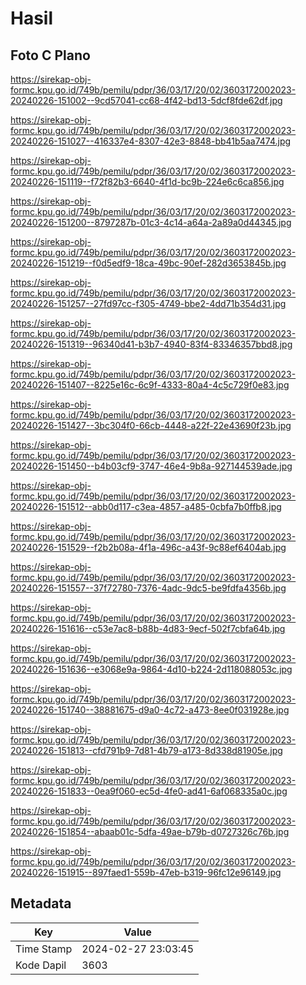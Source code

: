 # Hasil

## Foto C Plano

https://sirekap-obj-formc.kpu.go.id/749b/pemilu/pdpr/36/03/17/20/02/3603172002023-20240226-151002--9cd57041-cc68-4f42-bd13-5dcf8fde62df.jpg

https://sirekap-obj-formc.kpu.go.id/749b/pemilu/pdpr/36/03/17/20/02/3603172002023-20240226-151027--416337e4-8307-42e3-8848-bb41b5aa7474.jpg

https://sirekap-obj-formc.kpu.go.id/749b/pemilu/pdpr/36/03/17/20/02/3603172002023-20240226-151119--f72f82b3-6640-4f1d-bc9b-224e6c6ca856.jpg

https://sirekap-obj-formc.kpu.go.id/749b/pemilu/pdpr/36/03/17/20/02/3603172002023-20240226-151200--8797287b-01c3-4c14-a64a-2a89a0d44345.jpg

https://sirekap-obj-formc.kpu.go.id/749b/pemilu/pdpr/36/03/17/20/02/3603172002023-20240226-151219--f0d5edf9-18ca-49bc-90ef-282d3653845b.jpg

https://sirekap-obj-formc.kpu.go.id/749b/pemilu/pdpr/36/03/17/20/02/3603172002023-20240226-151257--27fd97cc-f305-4749-bbe2-4dd71b354d31.jpg

https://sirekap-obj-formc.kpu.go.id/749b/pemilu/pdpr/36/03/17/20/02/3603172002023-20240226-151319--96340d41-b3b7-4940-83f4-83346357bbd8.jpg

https://sirekap-obj-formc.kpu.go.id/749b/pemilu/pdpr/36/03/17/20/02/3603172002023-20240226-151407--8225e16c-6c9f-4333-80a4-4c5c729f0e83.jpg

https://sirekap-obj-formc.kpu.go.id/749b/pemilu/pdpr/36/03/17/20/02/3603172002023-20240226-151427--3bc304f0-66cb-4448-a22f-22e43690f23b.jpg

https://sirekap-obj-formc.kpu.go.id/749b/pemilu/pdpr/36/03/17/20/02/3603172002023-20240226-151450--b4b03cf9-3747-46e4-9b8a-927144539ade.jpg

https://sirekap-obj-formc.kpu.go.id/749b/pemilu/pdpr/36/03/17/20/02/3603172002023-20240226-151512--abb0d117-c3ea-4857-a485-0cbfa7b0ffb8.jpg

https://sirekap-obj-formc.kpu.go.id/749b/pemilu/pdpr/36/03/17/20/02/3603172002023-20240226-151529--f2b2b08a-4f1a-496c-a43f-9c88ef6404ab.jpg

https://sirekap-obj-formc.kpu.go.id/749b/pemilu/pdpr/36/03/17/20/02/3603172002023-20240226-151557--37f72780-7376-4adc-9dc5-be9fdfa4356b.jpg

https://sirekap-obj-formc.kpu.go.id/749b/pemilu/pdpr/36/03/17/20/02/3603172002023-20240226-151616--c53e7ac8-b88b-4d83-9ecf-502f7cbfa64b.jpg

https://sirekap-obj-formc.kpu.go.id/749b/pemilu/pdpr/36/03/17/20/02/3603172002023-20240226-151636--e3068e9a-9864-4d10-b224-2d118088053c.jpg

https://sirekap-obj-formc.kpu.go.id/749b/pemilu/pdpr/36/03/17/20/02/3603172002023-20240226-151740--38881675-d9a0-4c72-a473-8ee0f031928e.jpg

https://sirekap-obj-formc.kpu.go.id/749b/pemilu/pdpr/36/03/17/20/02/3603172002023-20240226-151813--cfd791b9-7d81-4b79-a173-8d338d81905e.jpg

https://sirekap-obj-formc.kpu.go.id/749b/pemilu/pdpr/36/03/17/20/02/3603172002023-20240226-151833--0ea9f060-ec5d-4fe0-ad41-6af068335a0c.jpg

https://sirekap-obj-formc.kpu.go.id/749b/pemilu/pdpr/36/03/17/20/02/3603172002023-20240226-151854--abaab01c-5dfa-49ae-b79b-d0727326c76b.jpg

https://sirekap-obj-formc.kpu.go.id/749b/pemilu/pdpr/36/03/17/20/02/3603172002023-20240226-151915--897faed1-559b-47eb-b319-96fc12e96149.jpg


## Metadata

| Key        | Value               |
| ---------- | ------------------- |
| Time Stamp | 2024-02-27 23:03:45 |
| Kode Dapil | 3603                |



